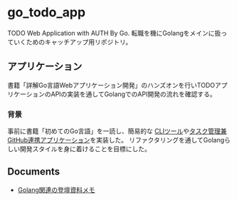 # go_todo_app
TODO Web Application with AUTH By Go.
転職を機にGolangをメインに扱っていくためのキャッチアップ用リポジトリ。

## アプリケーション

書籍「詳解Go言語Webアプリケーション開発」のハンズオンを行いTODOアプリケーションのAPIの実装を通してGolangでのAPI開発の流れを確認する。

### 背景

事前に書籍「初めてのGo言語」を一読し、簡易的な [CLIツール](https://github.com/ryosuke-horie/terminal-timer)や[タスク管理兼GitHub連携アプリケーション](https://github.com/ryosuke-horie/ProjectSyncTool)を実装した。
リファクタリングを通してGolangらしい開発スタイルを身に着けることを目標にした。

## Documents

- [Golang関連の登壇資料メモ](/_documents/Golang関連登壇資料のメモ/README.md)